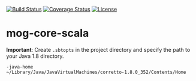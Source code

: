 [![Build Status](https://travis-ci.org/mogproject/mog-core-scala.svg?branch=master)](https://travis-ci.org/mogproject/mog-core-scala)
[![Coverage Status](https://coveralls.io/repos/mogproject/mog-core-scala/badge.svg)](https://coveralls.io/r/mogproject/mog-core-scala)
[![License](https://img.shields.io/badge/license-Apache2-brightgreen.svg)](http://choosealicense.com/licenses/apache-2.0/)

# mog-core-scala

**Important**: Create `.sbtopts` in the project directory and specify the path to your Java 1.8 directory.

```
-java-home
~/Library/Java/JavaVirtualMachines/corretto-1.8.0_352/Contents/Home
```

